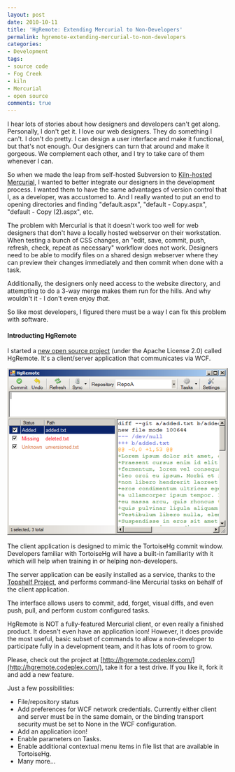 ```yaml
---
layout: post
date: 2010-10-11
title: 'HgRemote: Extending Mercurial to Non-Developers'
permalink: hgremote-extending-mercurial-to-non-developers
categories:
- Development
tags:
- source code
- Fog Creek
- kiln
- Mercurial
- open source
comments: true
---
```

I hear lots of stories about how designers and developers can't get along. Personally, I don't get it. I love our web designers. They do something I can't. I don't do pretty. I can design a user interface and make it functional, but that's not enough. Our designers can turn that around and make it gorgeous. We complement each other, and I try to take care of them whenever I can.

So when we made the leap from self-hosted Subversion to [Kiln-hosted Mercurial](http://fogcreek.com/kiln/), I wanted to better integrate our designers in the development process. I wanted them to have the same advantages of version control that I, as a developer, was accustomed to. And I really wanted to put an end to opening directories and finding "default.aspx", "default - Copy.aspx", "default - Copy (2).aspx", etc.

The problem with Mercurial is that it doesn't work too well for web designers that don't have a locally hosted webserver on their workstation. When testing a bunch of CSS changes, an "edit, save, commit, push, refresh, check, repeat as necessary" workflow does not work. Designers need to be able to modify files on a shared design webserver where they can preview their changes immediately and then commit when done with a task.

Additionally, the designers only need access to the website directory, and attempting to do a 3-way merge makes them run for the hills. And why wouldn't it - I don't even enjoy *that*.

So like most developers, I figured there must be a way I can fix this problem with software.

<!-- more -->

#### Introducting HgRemote

I started a [new open source project](http://hgremote.codeplex.com/) (under the Apache License 2.0) called HgRemote. It's a client/server application that communicates via WCF.

![HgRemote Screenshot](/images/hgremote.png "HgRemote Screenshot")

The client application is designed to mimic the TortoiseHg commit window. Developers familiar with TortoiseHg will have a built-in familiarity with it which will help when training in or helping non-developers.

The server application can be easily installed as a service, thanks to the [Topshelf Project](http://topshelf-project.com/), and performs command-line Mercurial tasks on behalf of the client application.

The interface allows users to commit, add, forget, visual diffs, and even push, pull, and perform custom configured tasks.

HgRemote is NOT a fully-featured Mercurial client, or even really a finished product. It doesn't even have an application icon! However, it does provide the most useful, basic subset of commands to allow a non-developer to participate fully in a development team, and it has lots of room to grow.

Please, check out the project at [http://hgremote.codeplex.com/](http://hgremote.codeplex.com/), take it for a test drive. If you like it, fork it and add a new feature.

Just a few possibilities:

-   File/repository status
-   Add preferences for WCF network credentials. Currently either client and server must be in the same domain, or the binding transport security must be set to None in the WCF configuration.
-   Add an application icon!
-   Enable parameters on Tasks.
-   Enable additional contextual menu items in file list that are available in TortoiseHg.
-   Many more...

